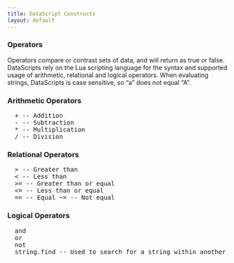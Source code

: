 ```yaml
---
title: DataScript Constructs
layout: default
---
```

### Operators

Operators compare or contrast sets of data, and will return as true or false. DataScripts rely on the Lua scripting language for the syntax and supported usage of arithmetic, relational and logical operators. When evaluating strings, DataScripts is case sensitive, so “a” does not equal “A”.

### Arithmetic Operators

<pre>
  + -- Addition 
  - -- Subtraction 
  * -- Multiplication 
  / -- Division
</pre>

### Relational Operators

<pre>
  &gt; -- Greater than 
  &lt; -- Less than 
  &gt;= -- Greater than or equal 
  &lt;= -- Less than or equal 
  == -- Equal ~= -- Not equal
</pre>

### Logical Operators

<pre>
  and 
  or 
  not 
  string.find -- Used to search for a string within another string.
</pre>